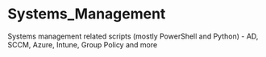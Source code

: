# Systems_Management
Systems management related scripts (mostly PowerShell and Python) - AD, SCCM, Azure, Intune, Group Policy and more
